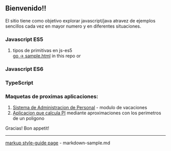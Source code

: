 ## Bienvenido!!

El sitio tiene como objetivo explorar javascript/java atravez de ejemplos sencillos cada vez en mayor numero y en diferentes situaciones.


### Javascript ES5
1. tipos de primitivas en js-es5 <br>
[go -> sample.html](http://israel-altamira.github.io/sample.html) in this repo or<br>


### Javascript ES6

### TypeScript


### Maquetas de proximas aplicaciones:
1. [Sistema de Administracion de Personal](./sysvac/login.html) - modulo de vacaciones 
2. [Aplicacion que calcula PI](https://raw.githubusercontent.com/israel-altamira/8_math/matematicas/math/src/app/app.component.ts) mediante aproximaciones con los perimetros de un poligono

Gracias! Bon appetit!

--------------------------------------------------------------------------------

[markup style-guide page](markdown-sample.md) - markdown-sample.md<br>

